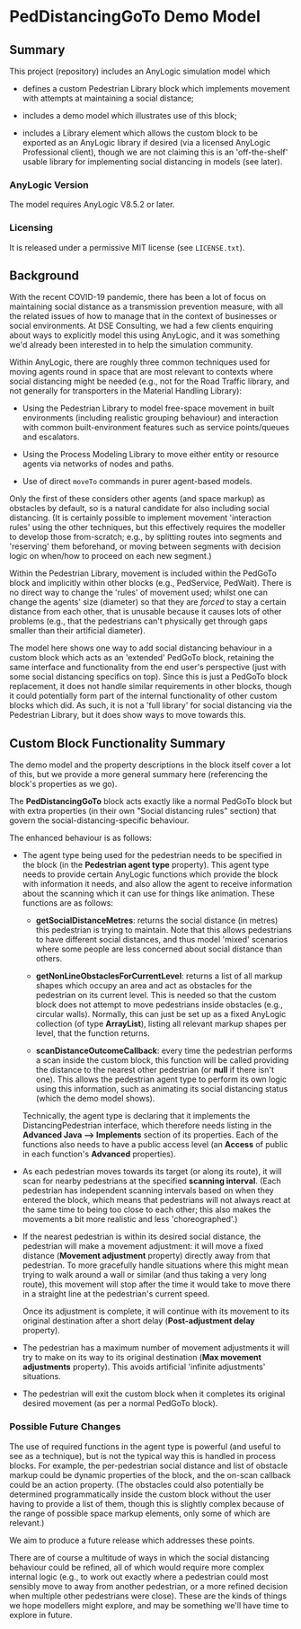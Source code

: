 # PedDistancingGoTo Demo Model

## Summary

This project (repository) includes an AnyLogic simulation model which

  * defines a custom Pedestrian Library block which implements movement with
    attempts at maintaining a social distance;

  * includes a demo model which illustrates use of this block;

  * includes a Library element which allows the custom block to be exported as
    an AnyLogic library if desired (via a licensed AnyLogic Professional
    client), though we are not claiming this is an 'off-the-shelf' usable
    library for implementing social distancing in models (see later).

### AnyLogic Version

The model requires AnyLogic V8.5.2 or later.

### Licensing

It is released under a permissive MIT license (see `LICENSE.txt`).

## Background

With the recent COVID-19 pandemic, there has been a lot of focus on maintaining
social distance as a transmission prevention measure, with all the related
issues of how to manage that in the context of businesses or social
environments. At DSE Consulting, we had a few clients enquiring about ways to
explicitly model this using AnyLogic, and it was something we'd already been
interested in to help the simulation community.

Within AnyLogic, there are roughly three common techniques used for moving
agents round in space that are most relevant to contexts where social distancing
might be needed (e.g., not for the Road Traffic library, and not generally for
transporters in the Material Handling Library):

  * Using the Pedestrian Library to model free-space movement in built
    environments (including realistic grouping behaviour) and interaction with
    common built-environment features such as service points/queues and
    escalators.

  * Using the Process Modeling Library to move either entity or resource agents
    via networks of nodes and paths.

  * Use of direct `moveTo` commands in purer agent-based models.

Only the first of these considers other agents (and space markup) as obstacles
by default, so is a natural candidate for also including social distancing. (It
is certainly possible to implement movement 'interaction rules' using the other
techniques, but this effectively requires the modeller to develop those
from-scratch; e.g., by splitting routes into segments and 'reserving' them
beforehand, or moving between segments with decision logic on when/how to
proceed on each new segment.)

Within the Pedestrian Library, movement is included within the PedGoTo block and
implicitly within other blocks (e.g., PedService, PedWait). There is no direct
way to change the 'rules' of movement used; whilst one can change the agents'
size (diameter) so that they are *forced* to stay a certain distance from each
other, that is unusable because it causes lots of other problems (e.g., that the
pedestrians can't physically get through gaps smaller than their artificial
diameter).

The model here shows one way to add social distancing behaviour in a custom
block which acts as an 'extended' PedGoTo block, retaining the same interface
and functionality from the end user's perspective (just with some social
distancing specifics on top). Since this is just a PedGoTo block replacement, it
does not handle similar requirements in other blocks, though it could
potentially form part of the internal functionality of other custom blocks which
did. As such, it is not a 'full library' for social distancing via the
Pedestrian Library, but it does show ways to move towards this.

## Custom Block Functionality Summary

The demo model and the property descriptions in the block itself cover a lot of
this, but we provide a more general summary here (referencing the block's
properties as we go).

The **PedDistancingGoTo** block acts exactly like a normal PedGoTo block but
with extra properties (in their own "Social distancing rules" section) that
govern the social-distancing-specific behaviour.

The enhanced behaviour is as follows:

  * The agent type being used for the pedestrian needs to be specified in the
    block (in the **Pedestrian agent type** property). This agent type needs to
    provide certain AnyLogic functions which provide the block with information
    it needs, and also allow the agent to receive information about the scanning
    which it can use for things like animation. These functions are as follows:

      - **getSocialDistanceMetres**: returns the social distance (in metres)
        this pedestrian is trying to maintain. Note that this allows pedestrians
        to have different social distances, and thus model 'mixed' scenarios
        where some people are less concerned about social distance than others.

      - **getNonLineObstaclesForCurrentLevel**: returns a list of all markup
        shapes which occupy an area and act as obstacles for the pedestrian on
        its current level. This is needed so that the custom block does not
        attempt to move pedestrians inside obstacles (e.g., circular walls).
        Normally, this can just be set up as a fixed AnyLogic collection (of
        type **ArrayList**), listing all relevant markup shapes per level, that
        the function returns.

      - **scanDistanceOutcomeCallback**: every time the pedestrian performs a
        scan inside the custom block, this function will be called providing the
        distance to the nearest other pedestrian (or **null** if there isn't
        one). This allows the pedestrian agent type to perform its own logic
        using this information, such as animating its social distancing status
        (which the demo model shows).

    Technically, the agent type is declaring that it implements the
    DistancingPedestrian interface, which therefore needs listing in the
    **Advanced Java --> Implements** section of its properties. Each of the
    functions also needs to have a public access level (an **Access** of public
    in each function's **Advanced** properties).

  * As each pedestrian moves towards its target (or along its route), it will
    scan for nearby pedestrians at the specified **scanning interval**. (Each
    pedestrian has independent scanning intervals based on when they entered the
    block, which means that pedestrians will not always react at the same time
    to being too close to each other; this also makes the movements a bit more
    realistic and less 'choreographed'.)

  * If the nearest pedestrian is within its desired social distance, the
    pedestrian will make a movement adjustment: it will move a fixed distance
    (**Movement adjustment** property) directly away from that pedestrian. To
    more gracefully handle situations where this might mean trying to walk
    around a wall or similar (and thus taking a very long route), this movement
    will stop after the time it would take to move there in a straight line at
    the pedestrian's current speed.

    Once its adjustment is complete, it will continue with its movement to its
    original destination after a short delay (**Post-adjustment delay**
    property).

  * The pedestrian has a maximum number of movement adjustments it will try to
    make on its way to its original destination (**Max movement adjustments**
    property). This avoids artificial 'infinite adjustments' situations.

  * The pedestrian will exit the custom block when it completes its original
    desired movement (as per a normal PedGoTo block).

### Possible Future Changes

The use of required functions in the agent type is powerful (and useful to see
as a technique), but is not the typical way this is handled in process blocks.
For example, the per-pedestrian social distance and list of obstacle markup
could be dynamic properties of the block, and the on-scan callback could be an
action property. (The obstacles could also potentially be determined
programmatically inside the custom block without the user having to provide a
list of them, though this is slightly complex because of the range of possible
space markup elements, only some of which are relevant.)

We aim to produce a future release which addresses these points.

There are of course a multitude of ways in which the social distancing behaviour
could be refined, all of which would require more complex internal logic (e.g.,
to work out exactly where a pedestrian could most sensibly move to away from
another pedestrian, or a more refined decision when multiple other pedestrians
were close). These are the kinds of things we hope modellers might explore, and
may be something we'll have time to explore in future.

